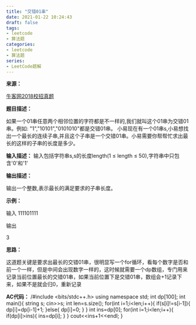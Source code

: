 ```yaml
---
title: "交错01串"
date: 2021-01-22 10:24:43
draft: false
tags:
- leetcode
- 算法题
categories: 
- leetcode
- 算法题
series:
- LeetCode题解
---
```

**来源：**

[牛客网2018校招真题](https://www.nowcoder.com/ta/2018test?query=&asc=true&order=&page=1)

**题目描述：**

如果一个01串任意两个相邻位置的字符都是不一样的,我们就叫这个01串为交错01串。例如: "1","10101","0101010"都是交错01串。
小易现在有一个01串s,小易想找出一个最长的连续子串,并且这个子串是一个交错01串。小易需要你帮帮忙求出最长的这样的子串的长度是多少。

**输入描述：**
输入包括字符串s,s的长度length(1 ≤ length ≤ 50),字符串中只包含'0'和'1'

**输出描述：**

输出一个整数,表示最长的满足要求的子串长度。

**示例：**

输入
111101111

输出

3

**思路：**

这道题关键是要求出最长的交错01串，很明显写一个for循环，看每个数字是否和前一个一样，但是中间会出现数字一样的，这时候就需要一个dp数组，专门用来记录当前位置最长的交错01串，如果当前位置下是交错01串，数组会+1记录下来，如果不是就会归0，重新记录

**AC代码：**
/#include <bits/stdc++.h> using namespace std; int dp[100]; int main(){ string s; cin>>s; int len=s.size(); for(int i=1;i<len;i++){ if(s[i]!=s[i-1]){ dp[i]=dp[i-1]+1; }else{ dp[i]=0; } } int ins=dp[0]; for(int i=1;i<len;i++){ if(dp[i]>ins){ ins=dp[i]; } } cout<<ins+1<<endl; }
